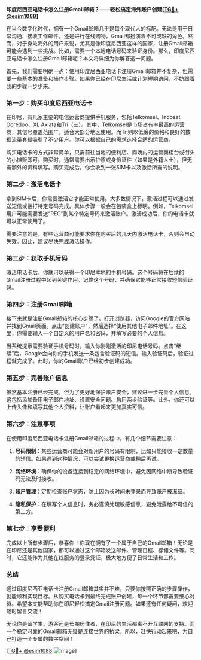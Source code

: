 **印度尼西亚电话卡怎么注册Gmail邮箱？——轻松搞定海外账户创建[[TG💪+ @esim1088](https://t.me/s/esim1088)]**

在当今数字化时代，拥有一个Gmail邮箱几乎是每个现代人的标配。无论是用于日常沟通、接收工作邮件，还是进行在线购物，Gmail都扮演着不可或缺的角色。然而，对于身处海外的用户来说，尤其是像印度尼西亚这样的国家，注册Gmail邮箱可能会遇到一些挑战。比如，需要一个本地电话号码来验证身份。那么，印度尼西亚电话卡怎么注册Gmail邮箱呢？本文将详细为你解答这一问题。

首先，我们需要明确一点：使用印度尼西亚电话卡注册Gmail邮箱并不复杂，但需要一些基本的准备和操作步骤。如果你已经在印尼生活或计划短期访问，不妨跟着我的步骤一步步来。

### **第一步：购买印度尼西亚电话卡**

在印尼，有几家主要的电信运营商提供手机服务，包括Telkomsel、Indosat Ooredoo、XL Axiata和Tri（三）。其中，Telkomsel是市场占有率最高的运营商，其信号覆盖范围广，适合大部分地区使用。而Tri则以低廉的价格和良好的数据流量套餐吸引了不少用户。你可以根据自己的需求选择合适的运营商。

购买电话卡的方式非常简单，只需前往当地的便利店、商场内的运营商柜台或街头的小摊贩即可。购买时，通常需要出示护照或身份证件（如果是外籍人士），但无需额外的资料填写。购买完成后，你会收到一张SIM卡以及激活所需的说明。

### **第二步：激活电话卡**

拿到SIM卡后，你需要激活它才能正常使用。大多数情况下，激活过程可以通过发送短信或拨打特定号码完成。具体步骤一般会在包装盒上标明。例如，Telkomsel用户可能需要发送“REG”到某个特定号码来激活账户。激活成功后，你的电话卡就可以正常使用了。

需要注意的是，有些运营商可能要求你在购买后的几天内激活电话卡，否则会自动失效。因此，建议尽快完成激活操作。

### **第三步：获取手机号码**

激活电话卡后，你就可以获得一个印尼本地的手机号码。这个号码将在后续的Gmail注册过程中起到关键作用。记住这个号码，并确保它能够正常接收短信验证码。

### **第四步：注册Gmail邮箱**

接下来就是注册Gmail邮箱的核心步骤了。打开浏览器，访问Google的官方网站并找到Gmail页面。点击“创建账户”，然后选择“使用其他电子邮件地址”。在这里，你需要输入一个自定义的用户名和密码，并填写必要的个人信息。

当系统提示需要验证手机号码时，输入你刚刚激活的印尼电话号码。点击“继续”后，Google会向你的手机发送一条包含验证码的短信。输入验证码后，验证过程就完成了。此时，你的Gmail账户已经初步创建成功。

### **第五步：完善账户信息**

虽然基本注册已经完成，但为了更好地保护账户安全，建议进一步完善个人信息。这包括添加备用电子邮件地址、设置安全问题、启用两步验证等。此外，你还可以上传头像和填写其他个人资料，让账户看起来更加真实可信。

### **第六步：注意事项**

在使用印度尼西亚电话卡注册Gmail邮箱的过程中，有几个细节需要注意：

1. **号码限制**：某些运营商可能会对新用户的号码有限制，比如只能接收一定数量的短信。如果遇到这种情况，可以尝试更换运营商或稍后再试。
   
2. **网络环境**：确保你的设备连接到稳定的网络环境中，避免因网络中断导致验证码无法及时接收。

3. **账户管理**：定期检查账户状态，防止因为长时间未登录而导致账户被冻结。

4. **隐私保护**：在填写个人信息时，务必谨慎处理敏感信息，避免泄露给不可信的第三方。

### **第七步：享受便利**

完成以上所有步骤后，恭喜你！你现在拥有了一个属于自己的Gmail邮箱！无论是在印尼还是其他国家，都可以通过这个邮箱发送邮件、管理日程、存储文件等。同时，它还能作为其他在线服务的登录凭证，极大地方便了日常生活和工作。

### **总结**

通过印度尼西亚电话卡注册Gmail邮箱其实并不难，只要你按照正确的步骤操作，就能顺利实现目标。从购买电话卡到最终完成账户创建，每一个环节都需要细心对待。希望本文能帮助你在印尼轻松搞定Gmail注册问题。如果还有任何疑问，欢迎随时留言交流！

无论你是留学生、游客还是长期居住者，在印尼的生活都离不开互联网的支持。而一个稳定可靠的Gmail邮箱无疑是连接世界的桥梁。所以，赶快行动起来吧，为自己打造一个专属的数字空间！

[[TG💪+ @esim1088](https://t.me/s/esim1088) ![Image](https://i.postimg.cc/4NQfJmqS/Snipaste-2025-05-13-00-14-12.png)]